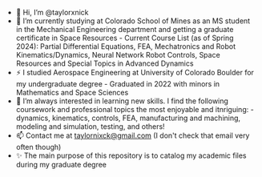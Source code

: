 - 👋 Hi, I’m @taylorxnick
- 🌱 I’m currently studying at Colorado School of Mines as an MS student in the Mechanical Engineering department and getting a graduate certificate in Space Resources
      - Current Course List (as of Spring 2024): Partial Differential Equations, FEA, Mechatronics and Robot Kinematics/Dynamics, Neural Network Robot Controls, Space Resources and Special Topics in Advanced Dynamics
- ⚡ I studied Aerospace Engineering at University of Colorado Boulder for my undergraduate degree
      - Graduated in 2022 with minors in Mathematics and Space Sciences
- 👀 I’m always interested in learning new skills. I find the following coursework and professional topics the most enjoyable and itnriguing:
      - dynamics, kinematics, controls, FEA, manufacturing and machining, modeling and simulation, testing, and others!
- 📫 Contact me at taylornixck@gmail.com (I don't check that email very often though)
- ✨ The main purpose of this repository is to catalog my academic files during my graduate degree

<!---
taylorxnick/taylorxnick is a ✨ special ✨ repository because its `README.md` (this file) appears on your GitHub profile.
You can click the Preview link to take a look at your changes.
--->
